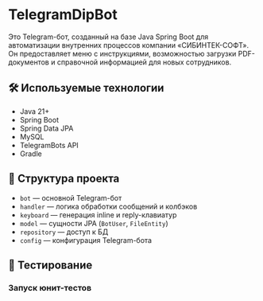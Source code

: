# TelegramDipBot

Это Telegram-бот, созданный на базе Java Spring Boot для автоматизации внутренних процессов компании «СИБИНТЕК-СОФТ». Он предоставляет меню с инструкциями, возможностью загрузки PDF-документов и справочной информацией для новых сотрудников.

## 🛠️ Используемые технологии

- Java 21+
- Spring Boot
- Spring Data JPA
- MySQL
- TelegramBots API
- Gradle

## 📁 Структура проекта

- `bot` — основной Telegram-бот
- `handler` — логика обработки сообщений и колбэков
- `keyboard` — генерация inline и reply-клавиатур
- `model` — сущности JPA (`BotUser`, `FileEntity`)
- `repository` — доступ к БД
- `config` — конфигурация Telegram-бота

## 🧪 Тестирование

### Запуск юнит-тестов
